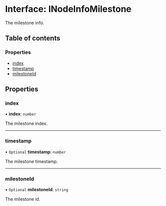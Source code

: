 # Interface: INodeInfoMilestone

The milestone info.

## Table of contents

### Properties

- [index](INodeInfoMilestone.md#index)
- [timestamp](INodeInfoMilestone.md#timestamp)
- [milestoneId](INodeInfoMilestone.md#milestoneid)

## Properties

### index

• **index**: `number`

The milestone index.

___

### timestamp

• `Optional` **timestamp**: `number`

The milestone timestamp.

___

### milestoneId

• `Optional` **milestoneId**: `string`

The milestone id.
